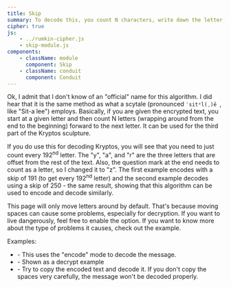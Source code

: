 ```yaml
---
title: Skip
summary: To decode this, you count N characters, write down the letter, count forward N characters, write down the letter, etc.  It is used for section 3 of the Kryptos.
cipher: true
js:
    - ../rumkin-cipher.js
    - skip-module.js
components:
    - className: module
      component: Skip
    - className: conduit
      component: Conduit
---
```


Ok, I admit that I don't know of an "official" name for this algorithm.  I did hear that it is the same method as what a scytale (pronounced `ˈsitᵊl(ˌ)ē `, like "Sit-a lee") employs.  Basically, if you are given the encrypted text, you start at a given letter and then count N letters (wrapping around from the end to the beginning) forward to the next letter.  It can be used for the third part of the Kryptos sculpture.

If you do use this for decoding Kryptos, you will see that you need to just count every 192<sup>nd</sup> letter.  The "y", "a", and "r" are the three letters that are offset from the rest of the text. Also, the question mark at the end needs to count as a letter, so I changed it to "z". The first example encodes with a skip of 191 (to get every 192<sup>nd</sup> letter) and the second example decodes using a skip of 250 - the same result, showing that this algorithm can be used to encode and decode similarly.

This page will only move letters around by default. That's because moving spaces can cause some problems, especially for decryption. If you want to live dangerously, feel free to enable the option. If you want to know more about the type of problems it causes, check out the example.

Examples:

- <span class="conduit" data-label="Kryptos K3" data-topic="skip" data-payload-direction="ENCRYPT" data-payload-alphabet="English" data-payload-skip="191" data-payload-offset="191" data-payload-input="ENDyaHrOHNLSRHEOCPTEOIBIDYSHNAIA
CHTNREYULDSLLSLLNOHSNOSMRWXMNE
TPRNGATIHNRARPESLNNELEBLPIIACAE
WMTWNDITEENRAHCTENEUDRETNHAEOE
TFOLSEDTIWENHAEIOYTEYQHEENCTAYCR
EIFTBRSPAMHHEWENATAMATEGYEERLB
TEEFOASFIOTUETUAEOTOARMAEERTNRTI
BSEDDNIAAHTTMSTEWPIEROAGRIEWFEB
AECTDDHILCEIHSITEGOEAOSDDRYDLORIT
RKLMLEHAGTDHARDPNEOHMGFMFEUHE
ECDMRIPFEIMEHNLSSTTRTVDOHWz" data-payload-transposition-operating-mode="MOVE_CAPS"></span> - This uses the "encode" mode to decode the message.
- <span class="conduit" data-label="Kryptos K3 With Spaces" data-topic="skip" data-payload-direction="DECRYPT" data-payload-alphabet="English" data-payload-skip="250" data-payload-offset="250" data-payload-input="ENDYAH ROHNLSRHEO CPTEOI BID YSHNAIA CH TNREYUL DSLLSL LNOH SNOSMRWXMN ETP RNGAT IHNR AR PES LNNELEB LPI IACAEWM TWND ITEENRAHC TENEU D RETN H AEOE TFOLSE DT IWE NHAEI OYTE YQHE ENCTAY CRE IFTB RSPAMHHE WEN ATAM A TEGYEE R LBTEEFOA SFI OTUETU AEO TOARMA EE RTN RTI BSE DDNIAAHT TMST EWP IEROAGR IEWFEB AEC TDDHI LC EIHSITE GOE AOSDDRYDL ORITRKL ML EHA GTDH ARDPNE OHMGFMF EUHE ECD MRIP F EIM EHN LSS TTRTVDOH W (z)" data-payload-transposition-operating-mode="NORMAL"></span> - Shown as a decrypt example
- <span class="conduit" data-label="Spaces Example" data-topic="skip" data-payload-direction="ENCRYPT" data-payload-alphabet="English" data-payload-skip="4" data-payload-offset="8" data-payload-input="You will look here but did you see? Spaces are hiding." data-payload-transposition-operating-mode="ALL_CHARS"></span> - Try to copy the encoded text and decode it. If you don't copy the spaces very carefully, the message won't be decoded properly.

<div class="module"></div>
